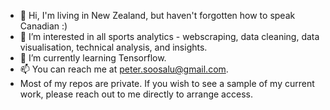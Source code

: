 - 👋 Hi, I'm living in New Zealand, but haven't forgotten how to speak Canadian :) 
- 👀 I’m interested in all sports analytics - webscraping, data cleaning, data visualisation, technical analysis, and insights. 
- 🌱 I’m currently learning Tensorflow.
- 📫 You can reach me at peter.soosalu@gmail.com.
- Most of my repos are private. If you wish to see a sample of my current work, please reach out to me directly to arrange access. 

<!---
SailorSoos/SailorSoos is a ✨ special ✨ repository because its `README.md` (this file) appears on your GitHub profile.
You can click the Preview link to take a look at your changes.
--->
